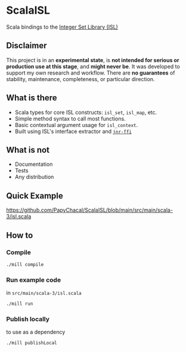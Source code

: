 # ScalaISL

Scala bindings to the [Integer Set Library (ISL)](https://libisl.sourceforge.io/)

## **Disclaimer**

This project is in an **experimental state**, is **not intended for serious or production use at this stage**, and **might never be**. It was developed to support my own research and workflow. There are **no guarantees** of stability, maintenance, completeness, or particular direction.

## What is there

- Scala types for core ISL constructs: `isl_set`, `isl_map`, etc.
- Simple method syntax to call most functions.
- Basic contextual argument usage for `isl_context`.
- Built using ISL's interface extractor and [`jnr-ffi`](https://github.com/jnr/jnr-ffi)

## What is not

- Documentation
- Tests
- Any distribution

## Quick Example

https://github.com/PapyChacal/ScalaISL/blob/main/src/main/scala-3/isl.scala

## How to

### Compile

```bash
./mill compile
```

### Run example code
in `src/main/scala-3/isl.scala`

```bash
./mill run
```

### Publish locally
to use as a dependency

```bash
./mill publishLocal
```
